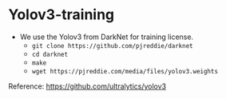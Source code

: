 # Yolov3-training

* We use the Yolov3 from DarkNet for training license.
  * `git clone https://github.com/pjreddie/darknet`
  * `cd darknet`
  * `make`
  * `wget https://pjreddie.com/media/files/yolov3.weights`

Reference: <https://github.com/ultralytics/yolov3>
